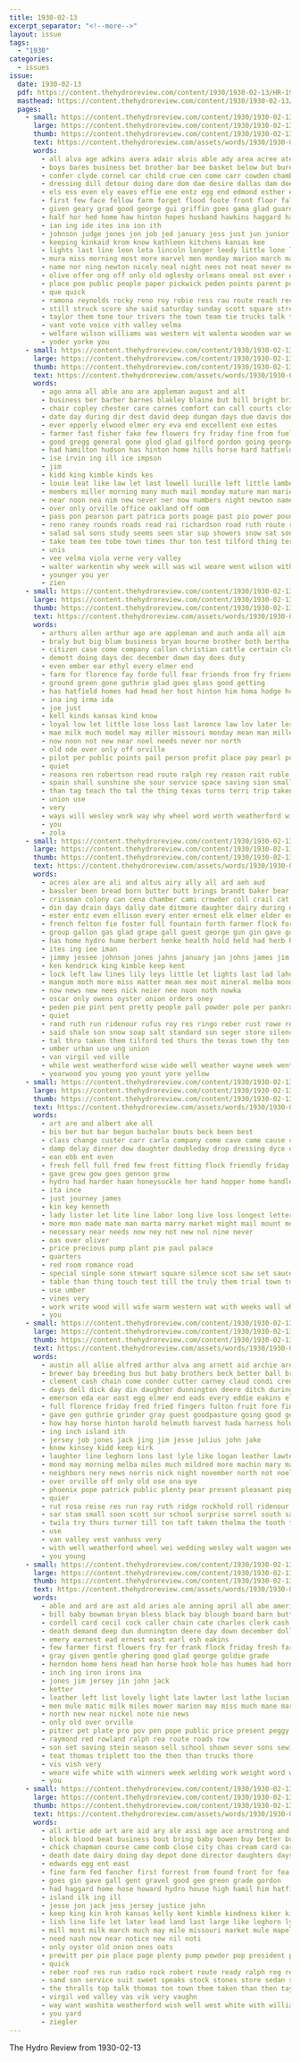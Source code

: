```yaml
---
title: 1930-02-13
excerpt_separator: "<!--more-->"
layout: issue
tags:
  - "1930"
categories:
  - issues
issue:
  date: 1930-02-13
  pdf: https://content.thehydroreview.com/content/1930/1930-02-13/HR-1930-02-13.pdf
  masthead: https://content.thehydroreview.com/content/1930/1930-02-13/masthead/HR-1930-02-13.jpg
  pages:
    - small: https://content.thehydroreview.com/content/1930/1930-02-13/small/HR-1930-02-13-01.jpg
      large: https://content.thehydroreview.com/content/1930/1930-02-13/large/HR-1930-02-13-01.jpg
      thumb: https://content.thehydroreview.com/content/1930/1930-02-13/thumbnails/HR-1930-02-13-01.jpg
      text: https://content.thehydroreview.com/assets/words/1930/1930-02-13/HR-1930-02-13-01.txt
      words:
        - all alva age adkins avera adair alvis able ady area acree ates ago ave ager acres aver adam art abraham and auburn arms are ask abe apache anna austell
        - boys bares business bet brother bar bee basket below but bureau bell been bills beach big both blackwell band back bai better bing bottoms breed ball bond best broadway blair begin brought boy bil bob bus bart bis bologna bill
        - confer clyde cornel car child crue cen come carr cowden chamber cobb creek caddo cooper cham city cry cage coe cargo cam cord con cold cost chloe coats class collier cody cecil company camp che comp center call cover county colony can clinton cutting chic
        - dressing dill detour doing dare dom dae desire dallas dam does dine dinner done daughter deck double door ditch day dry daily dorothy dozer during duckett
        - els ess even ely eaves effie ene entz egg end edmond esther every ever ethel ent ence excellent early era ens english
        - first few face fellow farm forget flood foote front floor fala firm friends fitzpatrick fall far from felton fern found fariss forward free fort fingers frost ford friday for
        - given geary grad good george gui griffin goes gama glad guard grade games game gourd guest general glass guthrie granite
        - half hor hed home haw hinton hopes husband hawkins haggard has her heres him hearty hobart hone hey holt heart hart hay homa hen had hill heard hool health hydro held hens helen high henry holts hish hunter hogan hand
        - ian ing ide ites ina ion ith
        - johnson judge jones jon job jed january jess just jun junior joseph
        - keeping kinkaid krom know kathleen kitchens kansas kee
        - lights last line leon leta lincoln longer leedy little lone lora live loy lee late livers lines like living lowing look long lasswell lawless laverty let lait
        - mura miss morning most more marvel men monday marion march maurice mares mamie marshall main may matter morgan market mia must man mann marsh made miles moser mountain
        - name nor ning newton nicely neal night nees not neat never near new news neely nations numbers nee north now nine
        - olive offer ong off only old oglesby orleans oneal ost over oma
        - place poe public people paper pickwick peden points parent pon page pav point pel president perry pounds per pleasant por par porter payne pry port pure pitzer peaker piles pope
        - que quick
        - ramona reynolds rocky reno roy robie ress rau route reach record rowan reber ran roads rober records rainy rae ruth resta reading
        - still struck score she said saturday sunday scott square streets schools spring surface side snow short stockton straight smoke smith say sister son sweet stork saw show sites sou seven south sally star share sit sloppy studie street service sun staples sal sions second school special safe shirley sessions shone sherman styles sare sale stands six speaker state
        - taylor them tone tour trivers the town team tie trucks talk thyng towns toward thing ting thompson thea thornton trial tees tiny trip thet
        - vant vote voice vith valley velma
        - welfare wilson williams was western wit walenta wooden war wear work werk watch wynona webster won went walter walks wheel wyatt want waller worn world wolf winners weathers washington ward will win walk wil west wilma well weather weatherford wey weeks welcome with worth week
        - yoder yorke you
    - small: https://content.thehydroreview.com/content/1930/1930-02-13/small/HR-1930-02-13-02.jpg
      large: https://content.thehydroreview.com/content/1930/1930-02-13/large/HR-1930-02-13-02.jpg
      thumb: https://content.thehydroreview.com/content/1930/1930-02-13/thumbnails/HR-1930-02-13-02.jpg
      text: https://content.thehydroreview.com/assets/words/1930/1930-02-13/HR-1930-02-13-02.txt
      words:
        - ago anna all able ano are appleman august and alt
        - business ber barber barnes blakley blaine but bill bright bridgeport bal bridge byrum big boucher books basic bow bank butcher been better bona bradley both bunday bethel barrett bring browne bernard barnard bumpers bryan
        - chair copley chester care carnes comfort can call courts close church come cor car class cash city came craig caddo comes cake
        - date day during dir dest david deep dungan days due davis dooley dark dollar death denny doctor daughter down dye
        - ever epperly elwood elmer ery eva end excellent exe estes
        - farmer fast fisher fake few flowers fry friday fine from fuel friends first farm failing fruit fouch folks finer for famous
        - good gregg general gone glod glad gilford gordon going george goodpasture goodrich geary getting ghee
        - had hamilton hudson has hinton home hills horse hard hatfield health hag holding hart homa hom hand high her hafer henke hew hydro hair head howard harper half hook hill hohm
        - ise irvin ing ill ice impson
        - jim
        - kidd king kimble kinds kes
        - louie leat like law let last lowell lucille left little lambert late lee loa luli lookeba line lucky lat
        - members miller morning many much mail monday mature man marie men made mound mile merry million money may mckee might more
        - near noon nea nim new never ner now numbers night newton name north nowka ness
        - over only orville office oakland off oom
        - pass pon pearson part patrica ports poage past pio power pounds ping per present poor page pel
        - reno raney rounds roads read rai richardson road ruth route real regular register reason
        - salad sal sons study seems seen star sup showers snow sat son see sim size simpson shield sullens smith south self stead sells saturday show scott stephenson sora six sane sturgill school state smart speed schmidt spring sunday stockton sayre ster store such sales she sick
        - take team tee tobe town times thur ton test tilford thing terri tha thomas the
        - unis
        - vee velma viola verne very valley
        - walter warkentin why week will was wil weare went wilson with wagon win walt work wind weight weeks well wykert
        - younger you yer
        - zien
    - small: https://content.thehydroreview.com/content/1930/1930-02-13/small/HR-1930-02-13-03.jpg
      large: https://content.thehydroreview.com/content/1930/1930-02-13/large/HR-1930-02-13-03.jpg
      thumb: https://content.thehydroreview.com/content/1930/1930-02-13/thumbnails/HR-1930-02-13-03.jpg
      text: https://content.thehydroreview.com/assets/words/1930/1930-02-13/HR-1930-02-13-03.txt
      words:
        - arthurs allen arthur ago are appleman and auch anda all aim
        - braly but big blum business bryan bourne brother both bertha blanchard back best bright break bethel been bridgeport born bar better butler buy bell bear bandy
        - citizen case come company callon christian cattle certain clear clyde church county came cedar call corn charlie city cases caddo clark car comes cover colorado cost child constant care can counts
        - demott doing days dec december down day does duty
        - even ember ear ethyl every elmer end
        - farm for florence fay forde full fear friends from fry friend fiber fine fair folks ford far fewer first face friday figures fed
        - ground green gone guthrie glad goes glass good getting
        - has hatfield homes had head her host hinton him homa hodge husband high hook how hair horse hope henry howard hill home hay hudson hydro
        - ina ing irma ida
        - joe just
        - kell kinds kansas kind know
        - loyal low let little lose loss last larence law lov later less life large lower list
        - mae milk much model may miller missouri monday mean man millet made miss maguire money many more must
        - now noon not new near noel needs never nor north
        - old ode over only off orville
        - pilot per public points pail person profit place pay pearl pound purchase past people pounds pry price
        - quiet
        - reasons ren robertson read route ralph rey reason rait ruble
        - spain shall sunshine she sour service space saving sion small show sales sell son such shock steel state star saturday sick sea sunday selling sister smith still strength seems save see school stick
        - than tag teach tho tal the thing texas turns terri trip taken tickel tol too test take
        - union use
        - very
        - ways will wesley work way why wheel word worth weatherford wish was while wife with weare weather waste well week
        - you
        - zola
    - small: https://content.thehydroreview.com/content/1930/1930-02-13/small/HR-1930-02-13-04.jpg
      large: https://content.thehydroreview.com/content/1930/1930-02-13/large/HR-1930-02-13-04.jpg
      thumb: https://content.thehydroreview.com/content/1930/1930-02-13/thumbnails/HR-1930-02-13-04.jpg
      text: https://content.thehydroreview.com/assets/words/1930/1930-02-13/HR-1930-02-13-04.txt
      words:
        - acres alex are ali and altus airy ally all ard aeh aud
        - bassler been bread born butter butt brings brandt baker bear blue bring but biers boys boucher boy bars better business brother bacon bertha
        - crissman colony can cena chamber cami crowder coll crail cat chop christmas coffee certain call chambers city cinnamon chet came claney cook cody company champlin cream casper car colorado child case crank
        - din day drain days dally date ditmore daughter dairy during dau daughters dinner dry
        - ester entz even ellison every enter ernest elk elmer elder ent end este edmond earl eva
        - french felton fie foster full fountain forth farmer flock for fleeman frank friday filling farm face fresh friends fruit free frid first from frankie
        - group gallon gas glad grape gall guest george gun gin gave goods good geary
        - has home hydro hume herbert henke health hold held had herb hose how herman horace humbers hays hess hinton hil house hall husband hard her honey high hollis hie happy hou hatfield
        - ites ing iee iman
        - jimmy jessee johnson jones jahns january jan johns james jim jon jonathan
        - ken kendrick king kimble keep kent
        - lock left law lines lily leys little let lights last lad lahoma living loyd lester large
        - mangum moth more miss matter mean mex most mineral melba monday medford medley market man mamie monahan marshall morgan
        - now news new nees nick neier nee noon noth nowka
        - oscar only owens oyster onion orders oney
        - peden pie pint pent pretty people pall powder pole per pankratz prime pail peed pork part pure pound paul pena pace pan poucher plan pool pic parks porter pean parker pitzer past payne present
        - quiet
        - rand ruth run ridenour rufus roy res ringo reber rust rowe rene reynolds reg ross rolls ren red remedies ralph round ran
        - said shale son snow soap salt standard sun seger store silence short show silk saturday summer such smith sell see sugar special style smiles stange service station safe south state sever sis sherman shells score saving stock stave sallee spell seer school saar sit sunday suey
        - tal thro taken them tilford ted thurs the texas town thy ten tim thomas tex tape talkington terrace tonic tyler thing table tenant tom
        - umber urban use ung union
        - van virgil ved ville
        - while west weatherford wise wide well weather wayne week went walter won wil was western world white wells wish wilson worms work will with weeks wharton wheat wheeler working
        - yearwood you young yoo yount yore yellow
    - small: https://content.thehydroreview.com/content/1930/1930-02-13/small/HR-1930-02-13-05.jpg
      large: https://content.thehydroreview.com/content/1930/1930-02-13/large/HR-1930-02-13-05.jpg
      thumb: https://content.thehydroreview.com/content/1930/1930-02-13/thumbnails/HR-1930-02-13-05.jpg
      text: https://content.thehydroreview.com/assets/words/1930/1930-02-13/HR-1930-02-13-05.txt
      words:
        - art are and albert ake all
        - bis ber but bar begun bachelor bouts beck been best
        - class change custer carr carla company come cave came cause certain coe city cramer curls care cotton cone case
        - damp delay dinner dow daughter doubleday drop dressing dyce day davidson dey
        - ean ebb ent even
        - fresh fell full fred few frost fitting flock friendly friday finer from for forget
        - gave grew gow goes genson grow
        - hydro had harder haan honeysuckle her hand hopper home handle hie hee hier halls him head has held
        - ita ince
        - just journey james
        - kin key kenneth
        - lady lister let lite line labor long live loss longest letter look large life level little
        - more mon made mate man marta marry market might mail mount moder mone
        - necessary near needs now ney not new nol nine never
        - oas over oliver
        - price precious pump plant pie paul palace
        - quarters
        - red room romance road
        - special single sone stewart square silence scot saw set sauce sor stock sun small she seed spring shadow sunday service sis son street smiling shown sack
        - table than thing touch test till the truly them trial town tur teed
        - use umber
        - vines very
        - work write wood will wife warm western wat with weeks wall wheel went want walls wit wild wilson was weatherford wan wings wanton wil
        - you
    - small: https://content.thehydroreview.com/content/1930/1930-02-13/small/HR-1930-02-13-06.jpg
      large: https://content.thehydroreview.com/content/1930/1930-02-13/large/HR-1930-02-13-06.jpg
      thumb: https://content.thehydroreview.com/content/1930/1930-02-13/thumbnails/HR-1930-02-13-06.jpg
      text: https://content.thehydroreview.com/assets/words/1930/1930-02-13/HR-1930-02-13-06.txt
      words:
        - austin all allie alfred arthur alva ang arnett aid archie are anna ard and alexander alice antz
        - brewer bay breeding bus but baby brothers beck better ball brands big black both balls born bill bryan beulah boschert business ben birth bridgeport blood bales
        - clement cash chain come conder cutter carney claud condi credit clerk coffee cost carey call colony cream cotton copper count claude chittenden clinton cope candy city car cake can cane crissman con copes
        - days dell dick day din daughter dunnington deere ditch during dan donnell dewey dinner
        - emerson eda ear east egg elmer end eads every eddie eakins eli ent even eichelberger embly edge
        - full florence friday fred fried fingers fulton fruit fore fine forrest fresh fern friesen fay folsom ford few for frankie farm from
        - gave gen guthrie grinder gray guest goodpasture going good geese golden glad geary gol german ghering given goods gal gone gey george
        - how hay horse hinton harold helmuth harvest hada harness holderman husband haggard hafer homer had her harrow heine hopewell herbert hatch hour hydro home hobe henry half hearing
        - ing inch island ith
        - jersey job jones jack jing jim jesse julius john jake
        - know kinsey kidd keep kirk
        - laughter line leghorn lons last lyle like logan leather lawter lawless little long list left lister late live luther lunch labor lot lay lowell
        - mond may morning melba miles much mildred more machin mary mae miner mis mules march mare men miller milk mar mon many monday mus miss made
        - neighbors nery news norris nick night november north not noel new noon nai now ner
        - over orville off only old ose ona oye
        - phoenix pope patrick public plenty pear present pleasant pieper packard par pink pitzer per pleas people pert paul pete prairie
        - quier
        - rut rosa reise res run ray ruth ridge rockhold roll ridenour roy row ruby russ rot rowland rock raymond rond rate real road rue
        - sar stam small soon scott sur school surprise sorrel south say sunday singer shanks sewing slagell ster sao spies saturday short sant sale stalk springs spor samuel span snyder schantz saw spring sylvester shay seed side sell summer scarth shape sick simmons stover sup sun sons stant son soy supper seven severs
        - twila try thurs turner till ton taft taken thelma the tooth than tock them tailor too tucker
        - use
        - van valley vest vanhuss very
        - with well weatherford wheel wei wedding wesley walt wagon week wes weather weight waters wright wear work wind will wyatt was west went
        - you young
    - small: https://content.thehydroreview.com/content/1930/1930-02-13/small/HR-1930-02-13-07.jpg
      large: https://content.thehydroreview.com/content/1930/1930-02-13/large/HR-1930-02-13-07.jpg
      thumb: https://content.thehydroreview.com/content/1930/1930-02-13/thumbnails/HR-1930-02-13-07.jpg
      text: https://content.thehydroreview.com/assets/words/1930/1930-02-13/HR-1930-02-13-07.txt
      words:
        - able and ard are ast ald aries ale anning april all abe american agri
        - bill baby bowman bryan bless black bay blough board barn butter brood brown buy beall blue bird bank been business bis barber best
        - cordell card cecil cock caller chain cate charles clerk cash colony cates chick chester corn crail cane colt credit company comb
        - death demand deep dun dunnington deere day down december dollar date days
        - emery earnest ead ernest east earl esh eakins
        - few farmer first flowers fry for frank flock friday fresh farm friends from
        - gray given gentle ghering good glad george goldie grade
        - herndon home hens head han horse hook hole has humes had horn hydro hay huitt hudson husband harrow house hatfield har harness harry
        - inch ing iron irons ina
        - jones jim jersey jin john jack
        - ketter
        - leather left list lovely light late lawter last lathe lucian lower
        - men mule matic milk miles mower marion may miss much mane mare manning mention million mexico miller monday marvin mil
        - north new near nickel note nie news
        - only old over orville
        - pitzer pet plate pro pov pen pope public price present peggy pitt pledge pounds plant power place president per
        - raymond red rowland ralph rea route roads row
        - son set saving stein season sell school shown sever sons sewing soon sale still smooth special smith saturday send scott setting sheller sow such state sap single service sunday south standard sorrel star states store spain super
        - teat thomas triplett too the then than trucks thore
        - vis vish very
        - weare wife white with winners week welding work weight word was wheel words waffle weather wagon while weatherford west won will wildman
        - you
    - small: https://content.thehydroreview.com/content/1930/1930-02-13/small/HR-1930-02-13-08.jpg
      large: https://content.thehydroreview.com/content/1930/1930-02-13/large/HR-1930-02-13-08.jpg
      thumb: https://content.thehydroreview.com/content/1930/1930-02-13/thumbnails/HR-1930-02-13-08.jpg
      text: https://content.thehydroreview.com/assets/words/1930/1930-02-13/HR-1930-02-13-08.txt
      words:
        - all artie ade art are aid ary ale assi age ace armstrong and antz american alexander ann
        - block blood beat business bout bring baby bowen buy better bull big bran bolls books
        - chick chapman course came comb close city chas cream card carry clay corner corn christian crosswhite clock cane cok cant chief car church cheer cold college can clyde coats
        - death date dairy doing day depot done director daughters days davis
        - edwards egg ent east
        - fine farm fed fancher first forrest from found front for fea frank fish fred friends former frederickson friday flock fresh freely fost free feast
        - goes gin gave gall gent gravel good gee green grade gordon
        - had haggard home hose howard hydro house high hamil him hatfield half hone hart hard hume hay hobart held hold her
        - island ilk ing ill
        - jesse jon jack jess jersey justice john
        - keep king kin kroh kansas kelly kent kimble kindness kiker kimball
        - lish line life let later lead land last large like leghorn lynch lights learned lace lee laundry
        - mill most milk march much may mile missouri market mule mapel mouse mare man mis miles made merrifield mcanally morris mas more miss mil many mamie must monday
        - need nash now near notice new nil noti
        - only oyster old onion ones oats
        - prewitt per pie place page plenty pump powder pop president pound present pea pair piano pounds pure price
        - quick
        - reber roof res run radio rock robert route ready ralph reg red
        - sand son service suit sweet speaks stock stones store sedan seed size south sister sell saturday special sees say still sunday state sal saving standard sherman supper summer spring shown single seme season sale seven sugar sledge silk see school
        - the thralls top talk thomas ton town them taken than then taylor trimmings teacher
        - virgil ved valley vas vik very vaughn
        - way want washita weatherford wish well west white with william watch was williams wilson week will work words while wait warm
        - you yard
        - ziegler
---
```


The Hydro Review from 1930-02-13

<!--more-->


